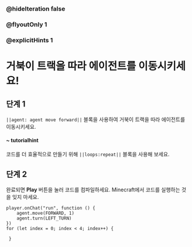 ### @hideIteration false 
### @flyoutOnly 1
### @explicitHints 1


# 거북이 트랙을 따라 에이전트를 이동시키세요!

## 단계 1
``||agent: agent move forward||`` 블록을 사용하여 거북이 트랙을 따라 에이전트를 이동시키세요.

#### ~ tutorialhint 
코드를 더 효율적으로 만들기 위해 ``||loops:repeat||`` 블록을 사용해 보세요.

## 단계 2
완료되면 **Play** 버튼을 눌러 코드를 컴파일하세요. Minecraft에서 코드를 실행하는 것을 잊지 마세요.

```blocks
player.onChat("run", function () {
    agent.move(FORWARD, 1)
    agent.turn(LEFT_TURN)
})
for (let index = 0; index < 4; index++) {
    	
 }
```